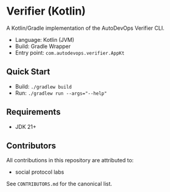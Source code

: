 # Verifier (Kotlin)

A Kotlin/Gradle implementation of the AutoDevOps Verifier CLI.

- Language: Kotlin (JVM)
- Build: Gradle Wrapper
- Entry point: `com.autodevops.verifier.AppKt`

## Quick Start

- Build: `./gradlew build`
- Run: `./gradlew run --args="--help"`

## Requirements

- JDK 21+

## Contributors

All contributions in this repository are attributed to:

- social protocol labs

See `CONTRIBUTORS.md` for the canonical list.

